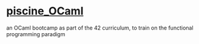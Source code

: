 # [piscine_OCaml](https://github.com/gvannest/piscine_OCaml)
an OCaml bootcamp as part of the 42 curriculum, to train on the functional programming paradigm
